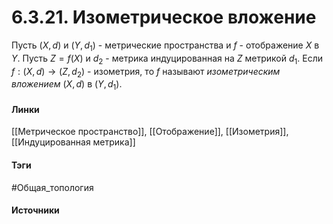 # 6.3.21. Изометрическое вложение
Пусть $(X,d)$ и $(Y,d_{1})$ - метрические пространства и $f$ - отображение $X$ в $Y$. Пусть $Z=f(X)$ и $d_{2}$ - метрика индуцированная на $Z$ метрикой $d_{1}$. Если $f:(X,d)\to(Z,d_{2})$ - изометрия, то $f$ называют *изометрическим вложением* $(X,d)$ в $(Y,d_{1})$.
#### Линки
 [[Метрическое пространство]],
 [[Отображение]],
 [[Изометрия]],
 [[Индуцированная метрика]]
#### Тэги
 #Общая_топология 
#### Источники
